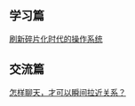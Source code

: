 ## 学习篇
[刷新碎片化时代的操作系统](https://mp.weixin.qq.com/s?__biz=MzAxNzI4MTMwMw==&mid=2651631494&idx=1&sn=0579e7679594203383b72b384e46f429&chksm=801ff7feb7687ee88ecc4bcfaa015f26445bc2139a06bbb565b1b9db3c92c6af02bf06390421&mpshare=1&scene=24&srcid=0624MX9TL4V2gWlY8ELHiqLZ#rd)

## 交流篇
[怎样聊天，才可以瞬间拉近关系？](http://mp.weixin.qq.com/s?__biz=MjM5NDg2NjA4MQ==&mid=2650940458&idx=1&sn=c7a807ca68fdc5762a89574c4bfc6e1d&chksm=bd77b2e48a003bf216ef3419eebd8525d2b5f1d6056a137b57d4f11b836feea9944e2fc9eb6f&mpshare=1&scene=24&srcid=0625sVpD2VT3hKNPKj81P6nY#rd)
